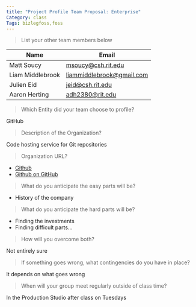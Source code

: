 ```yaml
---
title: "Project Profile Team Proposal: Enterprise"
Category: class
Tags: bizlegfoss,foss
---
```


> List your other team members below

| Name             | Email                       |
|------------------|-----------------------------|
| Matt Soucy       | <msoucy@csh.rit.edu>        |
| Liam Middlebrook | <liammiddlebrook@gmail.com> |
| Julien Eid       | <jeid@csh.rit.edu>          |
| Aaron Herting    | <adh2380@rit.edu>           |

> Which Entity did your team choose to profile?

GitHub

> Description of the Organization?

Code hosting service for Git repositories

> Organization URL?

- [Github](http://github.com/)
- [Github on GitHub](http://github.com/github)

> What do you anticipate the easy parts will be?

- History of the company

> What do you anticipate the hard parts will be?

- Finding the investments
- Finding difficult parts...

> How will you overcome both?

Not entirely sure

> If something goes wrong, what contingencies do you have in place?

It depends on what goes wrong

> When will your group meet regularly outside of class time?

In the Production Studio after class on Tuesdays

